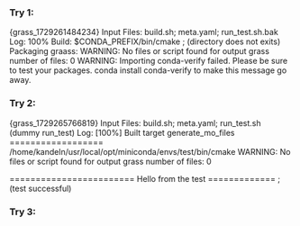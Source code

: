 ### Try 1:
{grass_1729261484234}
Input Files:
build.sh; meta.yaml; run_test.sh.bak
Log:
100% Build: $CONDA_PREFIX/bin/cmake ; (directory does not exits)
Packaging graass:
WARNING: No files or script found for output grass
number of files: 0
WARNING: Importing conda-verify failed.  Please be sure to test your packages.  conda install conda-verify to make this message go away.

### Try 2:
{grass_1729265766819}
Input Files:
build.sh; meta.yaml; run_test.sh (dummy run_test)
Log:
[100%] Built target generate_mo_files
================== /home/kandeln/usr/local/opt/miniconda/envs/test/bin/cmake
WARNING: No files or script found for output grass
number of files: 0

======================== Hello from the test ============= ; (test successful)

### Try 3:



